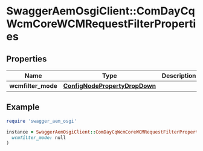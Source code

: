 # SwaggerAemOsgiClient::ComDayCqWcmCoreWCMRequestFilterProperties

## Properties

| Name | Type | Description | Notes |
| ---- | ---- | ----------- | ----- |
| **wcmfilter_mode** | [**ConfigNodePropertyDropDown**](ConfigNodePropertyDropDown.md) |  | [optional] |

## Example

```ruby
require 'swagger_aem_osgi'

instance = SwaggerAemOsgiClient::ComDayCqWcmCoreWCMRequestFilterProperties.new(
  wcmfilter_mode: null
)
```

